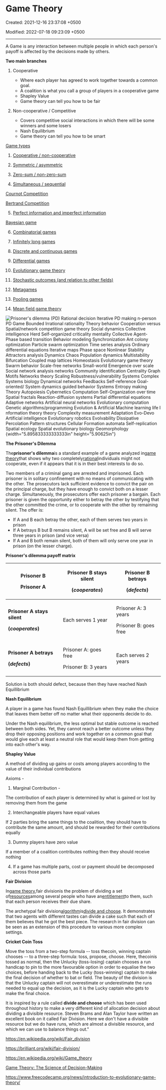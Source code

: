 # Game Theory

Created: 2021-12-16 23:37:08 +0500

Modified: 2022-07-18 09:23:09 +0500

---

A Game is any interaction between multiple people in which each person's payoff is affected by the decisions made by others.



**Two main branches**

1.  Cooperative
    -   Where each player has agreed to work together towards a common goal.
    -   A coalition is what you call a group of players in a cooperative game
    -   Shapley Value
    -   Game theory can tell you how to be fair

2.  Non-cooperative / Competitive
    -   Covers competitive social interactions in which there will be some winners and some losers
    -   Nash Equilibrium
    -   Game theory can tell you how to be smart



[Game types](https://en.wikipedia.org/wiki/Game_theory#Game_types)

1.  [Cooperative / non-cooperative](https://en.wikipedia.org/wiki/Game_theory#Cooperative_/_non-cooperative)

2.  [Symmetric / asymmetric](https://en.wikipedia.org/wiki/Game_theory#Symmetric_/_asymmetric)

3.  [Zero-sum / non-zero-sum](https://en.wikipedia.org/wiki/Game_theory#Zero-sum_/_non-zero-sum)

4.  [Simultaneous / sequential](https://en.wikipedia.org/wiki/Game_theory#Simultaneous_/_sequential)

[Cournot Competition](https://en.wikipedia.org/wiki/Game_theory#Cournot_Competition)

[Bertrand Competition](https://en.wikipedia.org/wiki/Game_theory#Bertrand_Competition)

5.  [Perfect information and imperfect information](https://en.wikipedia.org/wiki/Game_theory#Perfect_information_and_imperfect_information)

[Bayesian game](https://en.wikipedia.org/wiki/Game_theory#Bayesian_game)

6.  [Combinatorial games](https://en.wikipedia.org/wiki/Game_theory#Combinatorial_games)

7.  [Infinitely long games](https://en.wikipedia.org/wiki/Game_theory#Infinitely_long_games)

8.  [Discrete and continuous games](https://en.wikipedia.org/wiki/Game_theory#Discrete_and_continuous_games)

9.  [Differential games](https://en.wikipedia.org/wiki/Game_theory#Differential_games)

10. [Evolutionary game theory](https://en.wikipedia.org/wiki/Game_theory#Evolutionary_game_theory)

11. [Stochastic outcomes (and relation to other fields)](https://en.wikipedia.org/wiki/Game_theory#Stochastic_outcomes_(and_relation_to_other_fields))

12. [Metagames](https://en.wikipedia.org/wiki/Game_theory#Metagames)

13. [Pooling games](https://en.wikipedia.org/wiki/Game_theory#Pooling_games)

14. [Mean field game theory](https://en.wikipedia.org/wiki/Game_theory#Mean_field_game_theory)

![Prisoner's dilemma (PD) Rational decision Iterative PD making n-person PD Game Bounded Irrational rationality Theory behavior Cooperation versus Spatial/network competition game theory Social dynamics Collective intelligence Herd Self-organized criticality mentality Collective Agent- Phase based transition Behavior modeling Synchronization Ant colony optimization Particle swarm optimization Time series analysis Ordinary differential equations Iterative maps Phase space Nonlinear Stability Attractors analysis Dynamics Chaos Population dynamics Multistability Bifurcation Coupled map lattices Homeostasis Evolutionary game theory Swarm behavior Scale-free networks Small-world Emergence over scale Social network analysis networks Community identification Centrality Graph Motifs Networks theory Scaling Robustness/vulnerability Systems Complex Systems biology Dynamical networks Feedbacks Self-reference Goal-oriented/ System dynamics guided behavior Systems Entropy making Theory Autopoiesis Cybernetics Computation Self-Organization over time Spatial fractals Reaction-diffusion systems Partial differential equations Adaptive networks Artificial neural networks Evolutionary computation Genetic algorithms/programming Evolution & Artificial Machine learning life I nformation theory theory Complexity measurement Adaptation Evo-Devo Artificial intelligence Evolutionary robotics Evolvability Dissipative Percolation Pattern structures Cellular Formation automata Self-replication Spatial ecology Spatial evolutionary biology Geomorphology ](media/Game-Theory-image1.jpg){width="5.895833333333333in" height="5.90625in"}



**The Prisoner's Dilemma**

The**prisoner's dilemma**is a standard example of a game analyzed in[game theory](https://en.wikipedia.org/wiki/Game_theory)that shows why two completely[rational](https://en.wikipedia.org/wiki/Rationality#Economics)individuals might not cooperate, even if it appears that it is in their best interests to do so.



Two members of a criminal gang are arrested and imprisoned. Each prisoner is in solitary confinement with no means of communicating with the other. The prosecutors lack sufficient evidence to convict the pair on the principal charge, but they have enough to convict both on a lesser charge. Simultaneously, the prosecutors offer each prisoner a bargain. Each prisoner is given the opportunity either to betray the other by testifying that the other committed the crime, or to cooperate with the other by remaining silent. The offer is:
-   If A and B each betray the other, each of them serves two years in prison
-   If A betrays B but B remains silent, A will be set free and B will serve three years in prison (and vice versa)
-   If A and B both remain silent, both of them will only serve one year in prison (on the lesser charge).





**Prisoner's dilemma payoff matrix**

<table>
<colgroup>
<col style="width: 35%" />
<col style="width: 34%" />
<col style="width: 30%" />
</colgroup>
<thead>
<tr class="header">
<th><p><strong>Prisoner B</strong></p>
<p><strong>Prisoner A</strong></p></th>
<th><p><strong>Prisoner B stays silent</strong></p>
<p><strong>(<em>cooperates</em>)</strong></p></th>
<th><p><strong>Prisoner B betrays</strong></p>
<p><strong>(<em>defects</em>)</strong></p></th>
</tr>
</thead>
<tbody>
<tr class="odd">
<td><p><strong>Prisoner A stays silent</strong></p>
<p><strong>(<em>cooperates</em>)</strong></p></td>
<td>Each serves 1 year</td>
<td><p>Prisoner A: 3 years</p>
<p>Prisoner B: goes free</p></td>
</tr>
<tr class="even">
<td><p><strong>Prisoner A betrays</strong></p>
<p><strong>(<em>defects</em>)</strong></p></td>
<td><p>Prisoner A: goes free</p>
<p>Prisoner B: 3 years</p></td>
<td>Each serves 2 years</td>
</tr>
</tbody>
</table>



Solution is both should defect, because then they have reached Nash Equillibrium



**Nash Equilibrium**

A player in a game has found Nash Equillibrium when they make the choice that leaves them better off no matter what their opponents decide to do.



Under the Nash equilibrium, the less optimal but stable outcome is reached between both sides. Yet, they cannot reach a better outcome unless they drop their opposing positions and work together on a common goal that would give each at least a neutral role that would keep them from getting into each other's way.



**Shapley Value**

A method of dividing up gains or costs among players according to the value of their individual contributions

Axioms -

1.  Marginal Contribution -

The contribution of each player is determined by what is gained or lost by removing them from the game

2.  Interchangeable players have equal values

If 2 parties bring the same things to the coalition, they should have to contribute the same amount, and should be rewarded for their contributions equally

3.  Dummy players have zero value

If a member of a coalition contributes nothing then they should receive nothing

4.  If a game has multiple parts, cost or payment should be decomposed across those parts



**Fair Division**

In[game theory](https://en.wikipedia.org/wiki/Game_theory),fair divisionis the problem of dividing a set of[resources](https://en.wikipedia.org/wiki/Resources)among several people who have an[entitlement](https://en.wikipedia.org/wiki/Entitlement)to them, such that each person receives their due share.



The archetypal fair division[algorithm](https://en.wikipedia.org/wiki/Algorithm)is[divide and choose](https://en.wikipedia.org/wiki/Divide_and_choose). It demonstrates that two agents with different tastes can divide a cake such that each of them believes that he got the best piece. The research in fair division can be seen as an extension of this procedure to various more complex settings.



**Cricket Coin Toss**

Move the toss from a two-step formula -- toss thecoin, winning captain chooses -- to a three-step formula: toss, propose, choose. Here, thecoinis tossed as normal, then the Unlucky (toss-losing) captain chooses a run handicap to pin to the more favourable option in order to equalise the two choices, before handing back to the Lucky (toss-winning) captain to make the final decision of whether to bat or field. The beauty of the division is that the Unlucky captain will not overestimate or underestimate the runs needed to equal up the decision, as it is the Lucky captain who gets to make the final choice.



It is inspired by a rule called **divide and choose** which has been used throughout history to make a very different kind of allocation decision about dividing a divisible resource. Steven Brams and Alan Taylor have written an excellent book on it called Fair Division. Here we don't have a divisible resource but we do have runs, which are almost a divisible resource, and which we can use to balance things out."



<https://en.wikipedia.org/wiki/Fair_division>

<https://brilliant.org/wiki/fair-division/>



<https://en.wikipedia.org/wiki/Game_theory>

[Game Theory: The Science of Decision-Making](https://www.youtube.com/watch?v=MHS-htjGgSY)

<https://www.freecodecamp.org/news/introduction-to-evolutionary-game-theory/>

